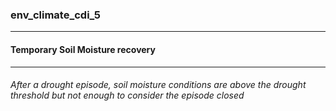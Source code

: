 ### env_climate_cdi_5



------
#### Temporary Soil Moisture recovery



------
###### After a drought episode, soil moisture conditions are above the drought threshold but not enough to consider the episode closed
